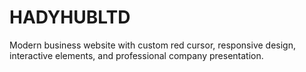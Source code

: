 # HADYHUBLTD
Modern business website with custom red cursor, responsive design, interactive elements, and professional company presentation.
